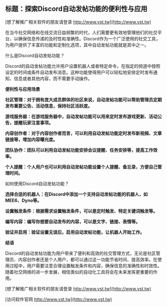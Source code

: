 ## **标题：探索Discord自动发帖功能的便利性与应用**

[想了解推广相关软件的朋友请登录 http://www.vst.tw](http://www.vst.tw)

在当今社交网络和在线交流日益频繁的时代，人们需要更有效地管理他们的社交平台，以确保信息传递的及时性和准确性。Discord作为一个广泛使用的社交工具，为用户提供了丰富的功能和定制化选项，其中自动发帖功能就是其中之一。

什么是Discord自动发帖功能？

Discord的自动发帖功能允许用户设置机器人或者特定命令，在指定的频道中按照设定的时间或条件自动发布消息。这种功能使得用户可以轻松地安排定时发布通知、信息或者其他内容，而不需要手动操作。

**便利性与应用场景**

**社区管理：对于拥有庞大成员群体的社区来说，自动发帖功能可以帮助管理员定期发布重要公告、活动信息，保持社区活跃度。**

**游戏服务器：在游戏服务器中，自动发帖功能可以用来定时发布游戏更新、活动公告，提醒玩家注意事项。**

**内容创作者：对于内容创作者而言，可以利用自动发帖功能定时发布新视频、文章链接等，增加内容曝光度。**

**团队协作：团队可以利用自动发帖功能安排会议提醒、任务安排等，提高工作效率。**

**个人提醒：个人用户也可以利用自动发帖功能设置个人提醒、备忘录，方便自己管理时间。**

如何使用Discord自动发帖功能？

**选择合适的机器人：在Discord中添加一个支持自动发帖功能的机器人，如MEE6、Dyno等。**

**设置触发条件：根据需求设置触发条件，可以是定时触发、特定关键词触发等。**

**编写内容：编写你想要自动发布的内容，可以是文字、链接、表情等。**

**验证并启用：验证设置无误后，启用自动发帖功能，让机器人开始工作。**

**结语**

Discord的自动发帖功能为用户带来了便利和高效的社交管理方式，无论是社区管理员、内容创作者还是个人用户，都可以通过这一功能节省时间、提高效率。在使用过程中，用户需要注意合理设置触发条件和内容，确保信息的准确性和时效性。随着社交网络的进一步发展，相信类似的自动化工具将会在未来发挥更重要的作用。

[想了解推广相关软件的朋友请登录 http://www.vst.tw](http://www.vst.tw)


[访问软件官网 http://www.vst.tw](http://www.vst.tw)
